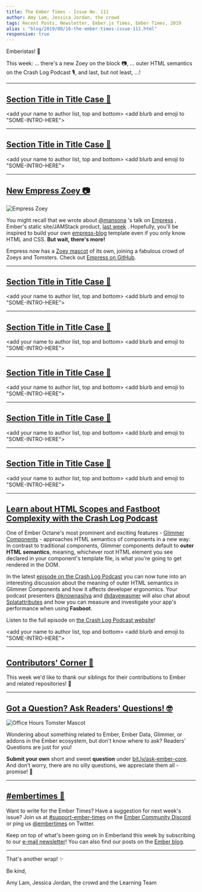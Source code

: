 ```yaml
---
title: The Ember Times - Issue No. 111
author: Amy Lam, Jessica Jordan, the crowd
tags: Recent Posts, Newsletter, Ember.js Times, Ember Times, 2019
alias : "blog/2019/08/16-the-ember-times-issue-111.html"
responsive: true
---
```


<SAYING-HELLO-IN-YOUR-FAVORITE-LANGUAGE> Emberistas! 🐹

<SOME-INTRO-HERE-TO-KEEP-THEM-SUBSCRIBERS-READING>
This week:
...
there's a new Zoey on the block 📷,
...
outer HTML semantics on the Crash Log Podcast 🎙,
and last, but not least,
...!

---

## [Section Title in Title Case 🐹](#section-url)

<change section title emoji>
<consider adding some bold to your paragraph>

<add your name to author list, top and bottom>
<add blurb and emoji to "SOME-INTRO-HERE">

---

## [Section Title in Title Case 🐹](#section-url)

<change section title emoji>
<consider adding some bold to your paragraph>

<add your name to author list, top and bottom>
<add blurb and emoji to "SOME-INTRO-HERE">

---

<!--alex disable king-queen-->
## [New Empress Zoey 📷](https://twitter.com/melaniersumner/status/1156652744092069888)

<div class="blog-row">
  <img class="float-right extra-small transparent padded" alt="Empress Zoey" title="Empress Zoey" src="/images/tomsters/empress.png" />

  <p>You might recall that we wrote about <a href="https://github.com/mansona">@mansona</a>
  's talk on <a href="https://www.youtube.com/watch?v=WL66D0bR0RQ&feature=youtu.be&t=780">Empress</a>
  , Ember's static site/JAMStack product, <a href="https://the-emberjs-times.ongoodbits.com/2019/08/09/issue-110">last week</a>
  . Hopefully, you'll be inspired to build your own <a href="https://github.com/empress/empress-blog">empress-blog</a>
   template even if you only know HTML and CSS. <strong>But wait, there's more!</strong></p>

  <p>Empress now has a <a href="https://emberjs.com/mascot">Zoey mascot</a> of its own, joining a fabulous crowd of Zoeys and Tomsters. Check out <a href="https://github.com/empress">Empress on GitHub</a>.</p>
  <!--alex enable king-queen-->  
</div>

---

## [Section Title in Title Case 🐹](#section-url)

<change section title emoji>
<consider adding some bold to your paragraph>

<add your name to author list, top and bottom>
<add blurb and emoji to "SOME-INTRO-HERE">

---

## [Section Title in Title Case 🐹](#section-url)

<change section title emoji>
<consider adding some bold to your paragraph>

<add your name to author list, top and bottom>
<add blurb and emoji to "SOME-INTRO-HERE">

---

## [Section Title in Title Case 🐹](#section-url)

<change section title emoji>
<consider adding some bold to your paragraph>

<add your name to author list, top and bottom>
<add blurb and emoji to "SOME-INTRO-HERE">

---

## [Section Title in Title Case 🐹](#section-url)

<change section title emoji>
<consider adding some bold to your paragraph>

<add your name to author list, top and bottom>
<add blurb and emoji to "SOME-INTRO-HERE">

---

## [Section Title in Title Case 🐹](#section-url)

<change section title emoji>
<consider adding some bold to your paragraph>

<add your name to author list, top and bottom>
<add blurb and emoji to "SOME-INTRO-HERE">

---

<!-- alex ignore crash -->
## [Learn about HTML Scopes and Fastboot Complexity with the Crash Log Podcast](https://crashlog.transistor.fm/episodes/episode-6)

One of Ember Octane's most prominent and exciting features - [Glimmer Components](https://emberjs.github.io/rfcs/0416-glimmer-components.html) - approaches HTML semantics of components in a new way: In contrast to traditional components, Glimmer components default to **outer HTML semantics**, meaning, whichever root HTML element you see declared in your component's template file, is what you're going to get rendered in the DOM.

<!-- alex ignore crash -->
In the latest [episode on the Crash Log Podcast](https://crashlog.transistor.fm/episodes/episode-6) you can now tune into an interesting discussion about the meaning of outer HTML semantics in Glimmer Components and how it affects developer ergonomics. Your podcast presenters [@knownasilya](https://twitter.com/knownasilya) and [@davewasmer](https://twitter.com/davewasmer) will also chat about [Splatattributes](https://emberjs.github.io/rfcs/0435-modifier-splattributes.html) and how you can measure and investigate your app's performance when using **Fasboot**.

<!-- alex ignore crash -->
Listen to the full episode on [the Crash Log Podcast website](https://crashlog.transistor.fm/episodes/episode-6)!




<change section title emoji>
<consider adding some bold to your paragraph>

<add your name to author list, top and bottom>
<add blurb and emoji to "SOME-INTRO-HERE">

---

## [Contributors' Corner 👏](https://guides.emberjs.com/release/contributing/repositories/)

<p>This week we'd like to thank our siblings for their contributions to Ember and related repositories! 💖</p>

---

## [Got a Question? Ask Readers' Questions! 🤓](https://docs.google.com/forms/d/e/1FAIpQLScqu7Lw_9cIkRtAiXKitgkAo4xX_pV1pdCfMJgIr6Py1V-9Og/viewform)

<div class="blog-row">
  <img class="float-right small transparent padded" alt="Office Hours Tomster Mascot" title="Readers' Questions" src="/images/tomsters/officehours.png" />

  <p>Wondering about something related to Ember, Ember Data, Glimmer, or addons in the Ember ecosystem, but don't know where to ask? Readers’ Questions are just for you!</p>

<p><strong>Submit your own</strong> short and sweet <strong>question</strong> under <a href="https://bit.ly/ask-ember-core" target="rq">bit.ly/ask-ember-core</a>. And don’t worry, there are no silly questions, we appreciate them all - promise! 🤞</p>

</div>

---

## [#embertimes 📰](https://blog.emberjs.com/tags/newsletter.html)

Want to write for the Ember Times? Have a suggestion for next week's issue? Join us at [#support-ember-times](https://discordapp.com/channels/480462759797063690/485450546887786506) on the [Ember Community Discord](https://discordapp.com/invite/zT3asNS) or ping us [@embertimes](https://twitter.com/embertimes) on Twitter.

Keep on top of what's been going on in Emberland this week by subscribing to our [e-mail newsletter](https://the-emberjs-times.ongoodbits.com/)! You can also find our posts on the [Ember blog](https://emberjs.com/blog/tags/newsletter.html).

---

That's another wrap! ✨

Be kind,

Amy Lam, Jessica Jordan, the crowd and the Learning Team
